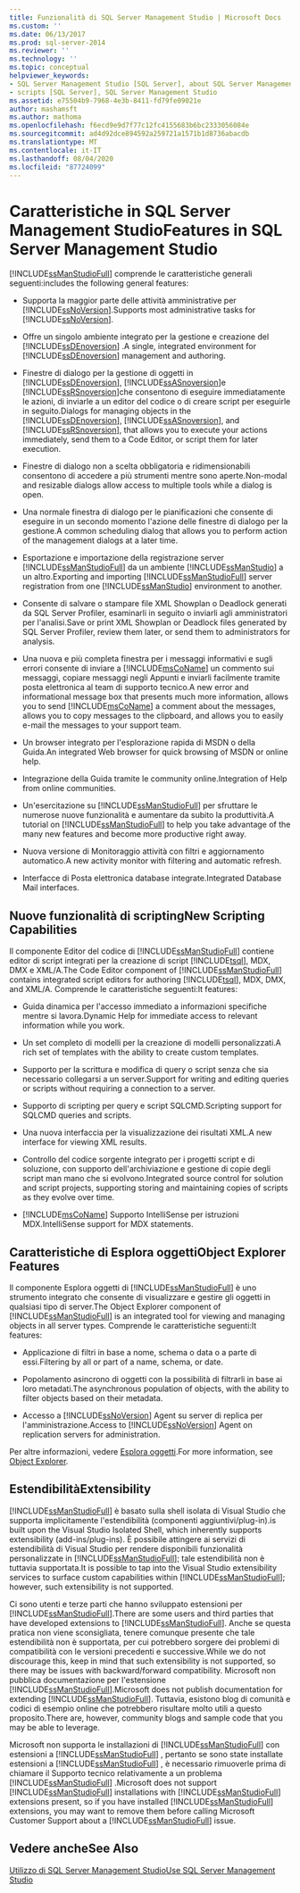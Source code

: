 ```yaml
---
title: Funzionalità di SQL Server Management Studio | Microsoft Docs
ms.custom: ''
ms.date: 06/13/2017
ms.prod: sql-server-2014
ms.reviewer: ''
ms.technology: ''
ms.topic: conceptual
helpviewer_keywords:
- SQL Server Management Studio [SQL Server], about SQL Server Management Studio
- scripts [SQL Server], SQL Server Management Studio
ms.assetid: e75504b9-7968-4e3b-8411-fd79fe09021e
author: mashamsft
ms.author: mathoma
ms.openlocfilehash: f6ecd9e9d7f77c12fc4155683b6bc2333056084e
ms.sourcegitcommit: ad4d92dce894592a259721a1571b1d8736abacdb
ms.translationtype: MT
ms.contentlocale: it-IT
ms.lasthandoff: 08/04/2020
ms.locfileid: "87724099"
---
```

# <a name="features-in-sql-server-management-studio"></a><span data-ttu-id="7e966-102">Caratteristiche in SQL Server Management Studio</span><span class="sxs-lookup"><span data-stu-id="7e966-102">Features in SQL Server Management Studio</span></span>
  [!INCLUDE[ssManStudioFull](../includes/ssmanstudiofull-md.md)] <span data-ttu-id="7e966-103">comprende le caratteristiche generali seguenti:</span><span class="sxs-lookup"><span data-stu-id="7e966-103">includes the following general features:</span></span>  
  
-   <span data-ttu-id="7e966-104">Supporta la maggior parte delle attività amministrative per [!INCLUDE[ssNoVersion](../includes/ssnoversion-md.md)].</span><span class="sxs-lookup"><span data-stu-id="7e966-104">Supports most administrative tasks for [!INCLUDE[ssNoVersion](../includes/ssnoversion-md.md)].</span></span>  
  
-   <span data-ttu-id="7e966-105">Offre un singolo ambiente integrato per la gestione e creazione del [!INCLUDE[ssDEnoversion](../includes/ssdenoversion-md.md)] .</span><span class="sxs-lookup"><span data-stu-id="7e966-105">A single, integrated environment for [!INCLUDE[ssDEnoversion](../includes/ssdenoversion-md.md)] management and authoring.</span></span>  
  
-   <span data-ttu-id="7e966-106">Finestre di dialogo per la gestione di oggetti in [!INCLUDE[ssDEnoversion](../includes/ssdenoversion-md.md)], [!INCLUDE[ssASnoversion](../includes/ssasnoversion-md.md)]e [!INCLUDE[ssRSnoversion](../includes/ssrsnoversion-md.md)]che consentono di eseguire immediatamente le azioni, di inviarle a un editor del codice o di creare script per eseguirle in seguito.</span><span class="sxs-lookup"><span data-stu-id="7e966-106">Dialogs for managing objects in the [!INCLUDE[ssDEnoversion](../includes/ssdenoversion-md.md)], [!INCLUDE[ssASnoversion](../includes/ssasnoversion-md.md)], and [!INCLUDE[ssRSnoversion](../includes/ssrsnoversion-md.md)], that allows you to execute your actions immediately, send them to a Code Editor, or script them for later execution.</span></span>  
  
-   <span data-ttu-id="7e966-107">Finestre di dialogo non a scelta obbligatoria e ridimensionabili consentono di accedere a più strumenti mentre sono aperte.</span><span class="sxs-lookup"><span data-stu-id="7e966-107">Non-modal and resizable dialogs allow access to multiple tools while a dialog is open.</span></span>  
  
-   <span data-ttu-id="7e966-108">Una normale finestra di dialogo per le pianificazioni che consente di eseguire in un secondo momento l'azione delle finestre di dialogo per la gestione.</span><span class="sxs-lookup"><span data-stu-id="7e966-108">A common scheduling dialog that allows you to perform action of the management dialogs at a later time.</span></span>  
  
-   <span data-ttu-id="7e966-109">Esportazione e importazione della registrazione server [!INCLUDE[ssManStudioFull](../includes/ssmanstudiofull-md.md)] da un ambiente [!INCLUDE[ssManStudio](../includes/ssmanstudio-md.md)] a un altro.</span><span class="sxs-lookup"><span data-stu-id="7e966-109">Exporting and importing [!INCLUDE[ssManStudioFull](../includes/ssmanstudiofull-md.md)] server registration from one [!INCLUDE[ssManStudio](../includes/ssmanstudio-md.md)] environment to another.</span></span>  
  
-   <span data-ttu-id="7e966-110">Consente di salvare o stampare file XML Showplan o Deadlock generati da SQL Server Profiler, esaminarli in seguito o inviarli agli amministratori per l'analisi.</span><span class="sxs-lookup"><span data-stu-id="7e966-110">Save or print XML Showplan or Deadlock files generated by SQL Server Profiler, review them later, or send them to administrators for analysis.</span></span>  
  
-   <span data-ttu-id="7e966-111">Una nuova e più completa finestra per i messaggi informativi e sugli errori consente di inviare a [!INCLUDE[msCoName](../includes/msconame-md.md)] un commento sui messaggi, copiare messaggi negli Appunti e inviarli facilmente tramite posta elettronica al team di supporto tecnico.</span><span class="sxs-lookup"><span data-stu-id="7e966-111">A new error and informational message box that presents much more information, allows you to send [!INCLUDE[msCoName](../includes/msconame-md.md)] a comment about the messages, allows you to copy messages to the clipboard, and allows you to easily e-mail the messages to your support team.</span></span>  
  
-   <span data-ttu-id="7e966-112">Un browser integrato per l'esplorazione rapida di MSDN o della Guida.</span><span class="sxs-lookup"><span data-stu-id="7e966-112">An integrated Web browser for quick browsing of MSDN or online help.</span></span>  
  
-   <span data-ttu-id="7e966-113">Integrazione della Guida tramite le community online.</span><span class="sxs-lookup"><span data-stu-id="7e966-113">Integration of Help from online communities.</span></span>  
  
-   <span data-ttu-id="7e966-114">Un'esercitazione su [!INCLUDE[ssManStudioFull](../includes/ssmanstudiofull-md.md)] per sfruttare le numerose nuove funzionalità e aumentare da subito la produttività.</span><span class="sxs-lookup"><span data-stu-id="7e966-114">A tutorial on [!INCLUDE[ssManStudioFull](../includes/ssmanstudiofull-md.md)] to help you take advantage of the many new features and become more productive right away.</span></span>  
  
-   <span data-ttu-id="7e966-115">Nuova versione di Monitoraggio attività con filtri e aggiornamento automatico.</span><span class="sxs-lookup"><span data-stu-id="7e966-115">A new activity monitor with filtering and automatic refresh.</span></span>  
  
-   <span data-ttu-id="7e966-116">Interfacce di Posta elettronica database integrate.</span><span class="sxs-lookup"><span data-stu-id="7e966-116">Integrated Database Mail interfaces.</span></span>  
  
## <a name="new-scripting-capabilities"></a><span data-ttu-id="7e966-117">Nuove funzionalità di scripting</span><span class="sxs-lookup"><span data-stu-id="7e966-117">New Scripting Capabilities</span></span>  
 <span data-ttu-id="7e966-118">Il componente Editor del codice di [!INCLUDE[ssManStudioFull](../includes/ssmanstudiofull-md.md)] contiene editor di script integrati per la creazione di script [!INCLUDE[tsql](../includes/tsql-md.md)], MDX, DMX e XML/A.</span><span class="sxs-lookup"><span data-stu-id="7e966-118">The Code Editor component of [!INCLUDE[ssManStudioFull](../includes/ssmanstudiofull-md.md)] contains integrated script editors for authoring [!INCLUDE[tsql](../includes/tsql-md.md)], MDX, DMX, and XML/A.</span></span> <span data-ttu-id="7e966-119">Comprende le caratteristiche seguenti:</span><span class="sxs-lookup"><span data-stu-id="7e966-119">It features:</span></span>  
  
-   <span data-ttu-id="7e966-120">Guida dinamica per l'accesso immediato a informazioni specifiche mentre si lavora.</span><span class="sxs-lookup"><span data-stu-id="7e966-120">Dynamic Help for immediate access to relevant information while you work.</span></span>  
  
-   <span data-ttu-id="7e966-121">Un set completo di modelli per la creazione di modelli personalizzati.</span><span class="sxs-lookup"><span data-stu-id="7e966-121">A rich set of templates with the ability to create custom templates.</span></span>  
  
-   <span data-ttu-id="7e966-122">Supporto per la scrittura e modifica di query o script senza che sia necessario collegarsi a un server.</span><span class="sxs-lookup"><span data-stu-id="7e966-122">Support for writing and editing queries or scripts without requiring a connection to a server.</span></span>  
  
-   <span data-ttu-id="7e966-123">Supporto di scripting per query e script SQLCMD.</span><span class="sxs-lookup"><span data-stu-id="7e966-123">Scripting support for SQLCMD queries and scripts.</span></span>  
  
-   <span data-ttu-id="7e966-124">Una nuova interfaccia per la visualizzazione dei risultati XML.</span><span class="sxs-lookup"><span data-stu-id="7e966-124">A new interface for viewing XML results.</span></span>  
  
-   <span data-ttu-id="7e966-125">Controllo del codice sorgente integrato per i progetti script e di soluzione, con supporto dell'archiviazione e gestione di copie degli script man mano che si evolvono.</span><span class="sxs-lookup"><span data-stu-id="7e966-125">Integrated source control for solution and script projects, supporting storing and maintaining copies of scripts as they evolve over time.</span></span>  
  
-   [!INCLUDE[msCoName](../includes/msconame-md.md)] <span data-ttu-id="7e966-126">Supporto IntelliSense per istruzioni MDX.</span><span class="sxs-lookup"><span data-stu-id="7e966-126">IntelliSense support for MDX statements.</span></span>  
  
## <a name="object-explorer-features"></a><span data-ttu-id="7e966-127">Caratteristiche di Esplora oggetti</span><span class="sxs-lookup"><span data-stu-id="7e966-127">Object Explorer Features</span></span>  
 <span data-ttu-id="7e966-128">Il componente Esplora oggetti di [!INCLUDE[ssManStudioFull](../includes/ssmanstudiofull-md.md)] è uno strumento integrato che consente di visualizzare e gestire gli oggetti in qualsiasi tipo di server.</span><span class="sxs-lookup"><span data-stu-id="7e966-128">The Object Explorer component of [!INCLUDE[ssManStudioFull](../includes/ssmanstudiofull-md.md)] is an integrated tool for viewing and managing objects in all server types.</span></span> <span data-ttu-id="7e966-129">Comprende le caratteristiche seguenti:</span><span class="sxs-lookup"><span data-stu-id="7e966-129">It features:</span></span>  
  
-   <span data-ttu-id="7e966-130">Applicazione di filtri in base a nome, schema o data o a parte di essi.</span><span class="sxs-lookup"><span data-stu-id="7e966-130">Filtering by all or part of a name, schema, or date.</span></span>  
  
-   <span data-ttu-id="7e966-131">Popolamento asincrono di oggetti con la possibilità di filtrarli in base ai loro metadati.</span><span class="sxs-lookup"><span data-stu-id="7e966-131">The asynchronous population of objects, with the ability to filter objects based on their metadata.</span></span>  
  
-   <span data-ttu-id="7e966-132">Accesso a [!INCLUDE[ssNoVersion](../includes/ssnoversion-md.md)] Agent su server di replica per l'amministrazione.</span><span class="sxs-lookup"><span data-stu-id="7e966-132">Access to [!INCLUDE[ssNoVersion](../includes/ssnoversion-md.md)] Agent on replication servers for administration.</span></span>  
  
 <span data-ttu-id="7e966-133">Per altre informazioni, vedere [Esplora oggetti](../ssms/object/object-explorer.md).</span><span class="sxs-lookup"><span data-stu-id="7e966-133">For more information, see [Object Explorer](../ssms/object/object-explorer.md).</span></span>  
  
## <a name="extensibility"></a><span data-ttu-id="7e966-134">Estendibilità</span><span class="sxs-lookup"><span data-stu-id="7e966-134">Extensibility</span></span>  
 [!INCLUDE[ssManStudioFull](../includes/ssmanstudiofull-md.md)] <span data-ttu-id="7e966-135">è basato sulla shell isolata di Visual Studio che supporta implicitamente l'estendibilità (componenti aggiuntivi/plug-in).</span><span class="sxs-lookup"><span data-stu-id="7e966-135">is built upon the Visual Studio Isolated Shell, which inherently supports extensibility (add-ins/plug-ins).</span></span> <span data-ttu-id="7e966-136">È possibile attingere ai servizi di estendibilità di Visual Studio per rendere disponibili funzionalità personalizzate in [!INCLUDE[ssManStudioFull](../includes/ssmanstudiofull-md.md)]; tale estendibilità non è tuttavia supportata.</span><span class="sxs-lookup"><span data-stu-id="7e966-136">It is possible to tap into the Visual Studio extensibility services to surface custom capabilities within [!INCLUDE[ssManStudioFull](../includes/ssmanstudiofull-md.md)]; however, such extensibility is not supported.</span></span>  
  
 <span data-ttu-id="7e966-137">Ci sono utenti e terze parti che hanno sviluppato estensioni per [!INCLUDE[ssManStudioFull](../includes/ssmanstudiofull-md.md)].</span><span class="sxs-lookup"><span data-stu-id="7e966-137">There are some users and third parties that have developed extensions to [!INCLUDE[ssManStudioFull](../includes/ssmanstudiofull-md.md)].</span></span> <span data-ttu-id="7e966-138">Anche se questa pratica non viene sconsigliata, tenere comunque presente che tale estendibilità non è supportata, per cui potrebbero sorgere dei problemi di compatibilità con le versioni precedenti e successive.</span><span class="sxs-lookup"><span data-stu-id="7e966-138">While we do not discourage this, keep in mind that such extensibility is not supported, so there may be issues with backward/forward compatibility.</span></span> <span data-ttu-id="7e966-139">Microsoft non pubblica documentazione per l'estensione [!INCLUDE[ssManStudioFull](../includes/ssmanstudiofull-md.md)].</span><span class="sxs-lookup"><span data-stu-id="7e966-139">Microsoft does not publish documentation for extending [!INCLUDE[ssManStudioFull](../includes/ssmanstudiofull-md.md)].</span></span> <span data-ttu-id="7e966-140">Tuttavia, esistono blog di comunità e codici di esempio online che potrebbero risultare molto utili a questo proposito.</span><span class="sxs-lookup"><span data-stu-id="7e966-140">There are, however, community blogs and sample code that you may be able to leverage.</span></span>  
  
 <span data-ttu-id="7e966-141">Microsoft non supporta le installazioni di [!INCLUDE[ssManStudioFull](../includes/ssmanstudiofull-md.md)] con estensioni a [!INCLUDE[ssManStudioFull](../includes/ssmanstudiofull-md.md)] , pertanto se sono state installate estensioni a [!INCLUDE[ssManStudioFull](../includes/ssmanstudiofull-md.md)] , è necessario rimuoverle prima di chiamare il Supporto tecnico relativamente a un problema [!INCLUDE[ssManStudioFull](../includes/ssmanstudiofull-md.md)] .</span><span class="sxs-lookup"><span data-stu-id="7e966-141">Microsoft does not support [!INCLUDE[ssManStudioFull](../includes/ssmanstudiofull-md.md)] installations with [!INCLUDE[ssManStudioFull](../includes/ssmanstudiofull-md.md)] extensions present, so if you have installed [!INCLUDE[ssManStudioFull](../includes/ssmanstudiofull-md.md)] extensions, you may want to remove them before calling Microsoft Customer Support about a [!INCLUDE[ssManStudioFull](../includes/ssmanstudiofull-md.md)] issue.</span></span>  
  
## <a name="see-also"></a><span data-ttu-id="7e966-142">Vedere anche</span><span class="sxs-lookup"><span data-stu-id="7e966-142">See Also</span></span>  
 [<span data-ttu-id="7e966-143">Utilizzo di SQL Server Management Studio</span><span class="sxs-lookup"><span data-stu-id="7e966-143">Use SQL Server Management Studio</span></span>](../database-engine/use-sql-server-management-studio.md)  
  
  
